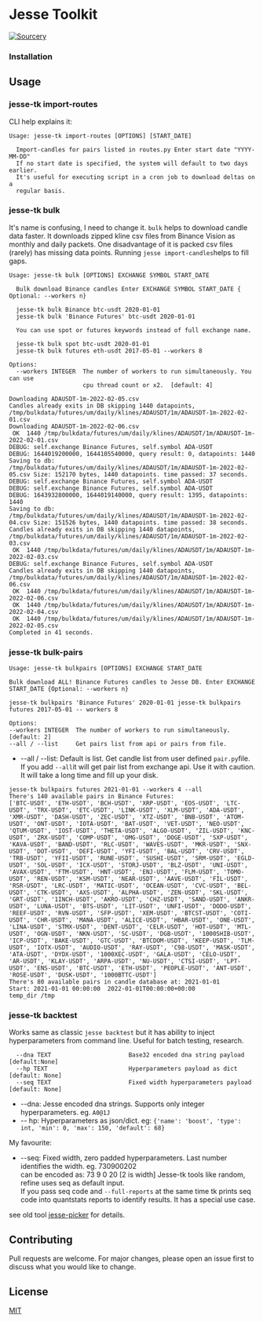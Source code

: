 # Jesse Toolkit
[![Sourcery](https://img.shields.io/badge/Sourcery-enabled-brightgreen)](https://sourcery.ai)
### Installation


## Usage
### jesse-tk import-routes  
CLI help explains it:
```console
Usage: jesse-tk import-routes [OPTIONS] [START_DATE]

  Import-candles for pairs listed in routes.py Enter start date "YYYY-MM-DD"
  If no start date is specified, the system will default to two days earlier.
  It's useful for executing script in a cron job to download deltas on a
  regular basis.
```
### jesse-tk bulk  
It's name is confusing, I need to change it. `bulk` helps to download candle data faster. It downloads zipped kline csv files from Binance Vision as monthly and daily packets. One disadvantage of it is packed csv files (rarely) has missing data points. Running `jesse import-candles`helps to fill gaps.  
```console
Usage: jesse-tk bulk [OPTIONS] EXCHANGE SYMBOL START_DATE

  Bulk download Binance candles Enter EXCHANGE SYMBOL START_DATE { Optional: --workers n}

  jesse-tk bulk Binance btc-usdt 2020-01-01  
  jesse-tk bulk 'Binance Futures' btc-usdt 2020-01-01

  You can use spot or futures keywords instead of full exchange name.

  jesse-tk bulk spot btc-usdt 2020-01-01  
  jesse-tk bulk futures eth-usdt 2017-05-01 --workers 8

Options:
  --workers INTEGER  The number of workers to run simultaneously. You can use
                     cpu thread count or x2.  [default: 4]
```
```console
Downloading ADAUSDT-1m-2022-02-05.csv
Candles already exits in DB skipping 1440 datapoints, /tmp/bulkdata/futures/um/daily/klines/ADAUSDT/1m/ADAUSDT-1m-2022-02-01.csv
Downloading ADAUSDT-1m-2022-02-06.csv
 OK  1440 /tmp/bulkdata/futures/um/daily/klines/ADAUSDT/1m/ADAUSDT-1m-2022-02-01.csv
DEBUG: self.exchange Binance Futures, self.symbol ADA-USDT
DEBUG: 1644019200000, 1644105540000, query result: 0, datapoints: 1440
Saving to db: /tmp/bulkdata/futures/um/daily/klines/ADAUSDT/1m/ADAUSDT-1m-2022-02-05.csv Size: 152170 bytes, 1440 datapoints. time passed: 37 seconds.
DEBUG: self.exchange Binance Futures, self.symbol ADA-USDT
DEBUG: self.exchange Binance Futures, self.symbol ADA-USDT
DEBUG: 1643932800000, 1644019140000, query result: 1395, datapoints: 1440
Saving to db: /tmp/bulkdata/futures/um/daily/klines/ADAUSDT/1m/ADAUSDT-1m-2022-02-04.csv Size: 151526 bytes, 1440 datapoints. time passed: 38 seconds.
Candles already exits in DB skipping 1440 datapoints, /tmp/bulkdata/futures/um/daily/klines/ADAUSDT/1m/ADAUSDT-1m-2022-02-03.csv
 OK  1440 /tmp/bulkdata/futures/um/daily/klines/ADAUSDT/1m/ADAUSDT-1m-2022-02-03.csv
DEBUG: self.exchange Binance Futures, self.symbol ADA-USDT
Candles already exits in DB skipping 1440 datapoints, /tmp/bulkdata/futures/um/daily/klines/ADAUSDT/1m/ADAUSDT-1m-2022-02-06.csv
 OK  1440 /tmp/bulkdata/futures/um/daily/klines/ADAUSDT/1m/ADAUSDT-1m-2022-02-06.csv
 OK  1440 /tmp/bulkdata/futures/um/daily/klines/ADAUSDT/1m/ADAUSDT-1m-2022-02-04.csv
 OK  1440 /tmp/bulkdata/futures/um/daily/klines/ADAUSDT/1m/ADAUSDT-1m-2022-02-05.csv
Completed in 41 seconds.
```
  ### jesse-tk bulk-pairs  
  ```
  Usage: jesse-tk bulkpairs [OPTIONS] EXCHANGE START_DATE

  Bulk download ALL! Binance Futures candles to Jesse DB. Enter EXCHANGE START_DATE {Optional: --workers n}

  jesse-tk bulkpairs 'Binance Futures' 2020-01-01 jesse-tk bulkpairs futures 2017-05-01 -- workers 8

Options:
  --workers INTEGER  The number of workers to run simultaneously.  [default: 2]
  --all / --list     Get pairs list from api or pairs from file.
  ```
  * --all / --list: Default is list. Get candle list from user defined `pair.py`file.  
  If you add `--all`it will get pair list from exchange api. Use it with caution. It will take a long time and fill up your disk.  
  ```
  jesse-tk bulkpairs futures 2021-01-01 --workers 4 --all
There's 140 available pairs in Binance Futures:
['BTC-USDT', 'ETH-USDT', 'BCH-USDT', 'XRP-USDT', 'EOS-USDT', 'LTC-USDT', 'TRX-USDT', 'ETC-USDT', 'LINK-USDT', 'XLM-USDT', 'ADA-USDT', 'XMR-USDT', 'DASH-USDT', 'ZEC-USDT', 'XTZ-USDT', 'BNB-USDT', 'ATOM-USDT', 'ONT-USDT', 'IOTA-USDT', 'BAT-USDT', 'VET-USDT', 'NEO-USDT', 'QTUM-USDT', 'IOST-USDT', 'THETA-USDT', 'ALGO-USDT', 'ZIL-USDT', 'KNC-USDT', 'ZRX-USDT', 'COMP-USDT', 'OMG-USDT', 'DOGE-USDT', 'SXP-USDT', 'KAVA-USDT', 'BAND-USDT', 'RLC-USDT', 'WAVES-USDT', 'MKR-USDT', 'SNX-USDT', 'DOT-USDT', 'DEFI-USDT', 'YFI-USDT', 'BAL-USDT', 'CRV-USDT', 'TRB-USDT', 'YFII-USDT', 'RUNE-USDT', 'SUSHI-USDT', 'SRM-USDT', 'EGLD-USDT', 'SOL-USDT', 'ICX-USDT', 'STORJ-USDT', 'BLZ-USDT', 'UNI-USDT', 'AVAX-USDT', 'FTM-USDT', 'HNT-USDT', 'ENJ-USDT', 'FLM-USDT', 'TOMO-USDT', 'REN-USDT', 'KSM-USDT', 'NEAR-USDT', 'AAVE-USDT', 'FIL-USDT', 'RSR-USDT', 'LRC-USDT', 'MATIC-USDT', 'OCEAN-USDT', 'CVC-USDT', 'BEL-USDT', 'CTK-USDT', 'AXS-USDT', 'ALPHA-USDT', 'ZEN-USDT', 'SKL-USDT', 'GRT-USDT', '1INCH-USDT', 'AKRO-USDT', 'CHZ-USDT', 'SAND-USDT', 'ANKR-USDT', 'LUNA-USDT', 'BTS-USDT', 'LIT-USDT', 'UNFI-USDT', 'DODO-USDT', 'REEF-USDT', 'RVN-USDT', 'SFP-USDT', 'XEM-USDT', 'BTCST-USDT', 'COTI-USDT', 'CHR-USDT', 'MANA-USDT', 'ALICE-USDT', 'HBAR-USDT', 'ONE-USDT', 'LINA-USDT', 'STMX-USDT', 'DENT-USDT', 'CELR-USDT', 'HOT-USDT', 'MTL-USDT', 'OGN-USDT', 'NKN-USDT', 'SC-USDT', 'DGB-USDT', '1000SHIB-USDT', 'ICP-USDT', 'BAKE-USDT', 'GTC-USDT', 'BTCDOM-USDT', 'KEEP-USDT', 'TLM-USDT', 'IOTX-USDT', 'AUDIO-USDT', 'RAY-USDT', 'C98-USDT', 'MASK-USDT', 'ATA-USDT', 'DYDX-USDT', '1000XEC-USDT', 'GALA-USDT', 'CELO-USDT', 'AR-USDT', 'KLAY-USDT', 'ARPA-USDT', 'NU-USDT', 'CTSI-USDT', 'LPT-USDT', 'ENS-USDT', 'BTC-USDT', 'ETH-USDT', 'PEOPLE-USDT', 'ANT-USDT', 'ROSE-USDT', 'DUSK-USDT', '1000BTTC-USDT']
There's 80 available pairs in candle database at: 2021-01-01
Start: 2021-01-01 00:00:00  2022-01-01T00:00:00+00:00
  temp_dir /tmp
  ```  
  
### jesse-tk backtest
Works same as classic `jesse backtest` but it has ability to inject hyperparameters from command line. Useful for batch testing, research.
```
  --dna TEXT                      Base32 encoded dna string payload  [default:None]
  --hp TEXT                       Hyperparameters payload as dict  [default: None]
  --seq TEXT                      Fixed width hyperparameters payload [default: None]
```

* --dna: Jesse encoded dna strings. Supports only integer hyperparameters. eg. `A0@1J`
* -- hp: Hyperparameters as json/dict. eg: `{'name': 'boost', 'type': int, 'min': 0, 'max': 150, 'default': 68}`  

My favourite:
* --seq: Fixed width, zero padded hyperparameters. Last number identifies the width. eg. 730900202   
can be encoded as: 73 9 0 20 [2 is width]
Jesse-tk tools like random, refine uses seq as default input.  
If you pass seq code and  `--full-reports` at the same time tk prints seq code into quantstats reports to identify results. It has a special use case.  




see old tool [jesse-picker](https://github.com/ysdede/jesse-picker) for details.

  
  
  
  

## Contributing

Pull requests are welcome. For major changes, please open an issue first to discuss what you would like to change.

  

## License

[MIT](https://choosealicense.com/licenses/mit/)
